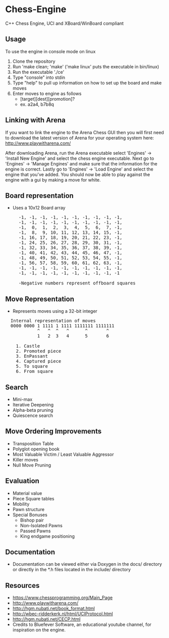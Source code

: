 # Chess-Engine

C++ Chess Engine, UCI and XBoard/WinBoard compliant

## Usage
To use the engine in console mode on linux
1. Clone the repository
2. Run 'make clean; 'make' ('make linux' puts the executable in bin/linux)
3. Run the executable './ce'
4. Type "console" into stdin
5. Type "help" to pull up information on how to set up the board and make moves
6. Enter moves to engine as follows
     - [target][dest][promotion]?
     - ex. a2a4, b7b8q

## Linking with Arena
If you want to link the engine to the Arena Chess GUI then you will first need to download the latest version of Arena for your operating system here: http://www.playwitharena.com/

After downloading Arena, run the Arena executable select 'Engines' -> 'Install New Engine' and select the chess engine executable. Next go to 'Engines' -> 'Manage Engines' and make sure that the information for the engine is correct. Lastly go to 'Engines' -> 'Load Engine' and select the engine that you've added. You should now be able to play against the engine with a gui by making a move for white.

## Board representation
* Uses a 10x12 Board array  
<pre>
     -1, -1, -1, -1, -1, -1, -1, -1, -1, -1,
     -1, -1, -1, -1, -1, -1, -1, -1, -1, -1,
     -1,  0,  1,  2,  3,  4,  5,  6,  7, -1,
     -1,  8,  9, 10, 11, 12, 13, 14, 15, -1,
     -1, 16, 17, 18, 19, 20, 21, 22, 23, -1,
     -1, 24, 25, 26, 27, 28, 29, 30, 31, -1,
     -1, 32, 33, 34, 35, 36, 37, 38, 39, -1,
     -1, 40, 41, 42, 43, 44, 45, 46, 47, -1,
     -1, 48, 49, 50, 51, 52, 53, 54, 55, -1,
     -1, 56, 57, 58, 59, 60, 61, 62, 63, -1,
     -1, -1, -1, -1, -1, -1, -1, -1, -1, -1,
     -1, -1, -1, -1, -1, -1, -1, -1, -1, -1
     
     -Negative numbers represent offboard squares
</pre>

## Move Representation
* Represents moves using a 32-bit integer
<pre>
  Internal representation of moves
  0000 0000 1 1111 1 1111 1111111 1111111 
            ^   ^  ^   ^      ^       ^
            1   2  3   4      5       6

    1. Castle
    2. Promoted piece
    3. EnPassant
    4. Captured piece
    5. To square
    6. From square
</pre>

## Search
* Mini-max
* Iterative Deepening
* Alpha-beta pruning
* Quiescence search

## Move Ordering Improvements
* Transposition Table
* Polyglot opening book
* Most Valuable Victim / Least Valuable Aggressor
* Killer moves
* Null Move Pruning

## Evaluation
* Material value
* Piece Square tables
* Mobility
* Pawn structure
* Special Bonuses
     - Bishop pair
     - Non-Isolated Pawns
     - Passed Pawns
     - King endgame positioning
     
## Documentation
* Documentation can be viewed either via Doxygen in the docs/ directory or directly in the \*.h files located in the include/ directory

## Resources
* https://www.chessprogramming.org/Main_Page
* http://www.playwitharena.com/
* http://hgm.nubati.net/book_format.html
* http://wbec-ridderkerk.nl/html/UCIProtocol.html
* http://hgm.nubati.net/CECP.html
* Credits to Bluefever Software, an educational youtube channel, for inspiration on the engine.
